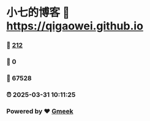 # 小七的博客 :link: https://qigaowei.github.io 
### :page_facing_up: [212](https://qigaowei.github.io/tag.html) 
### :speech_balloon: 0 
### :hibiscus: 67528 
### :alarm_clock: 2025-03-31 10:11:25 
### Powered by :heart: [Gmeek](https://github.com/Meekdai/Gmeek)
